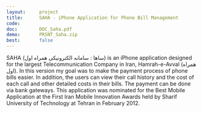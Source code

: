 ```yaml
---
layout:     project
title:      SAHA - iPhone Application for Phone Bill Management
code:
doc:        DOC_Saha.pdf
demo:       PRSNT_Saha.zip
best:       false
---
```


SAHA (ساها : سامانه الکترونیکی همراه اول) is an iPhone application designed for the largest Telecommunication Company in Iran, Hamrah-e-Avval (همراه اول). In this version my goal was to make the payment process of phone bills easier. In addition, the users can view their call history and the cost of each call and other detailed costs in their bills. The payment can be done via bank gateways. This application was nominated for the Best Mobile Application at the First Iran Mobile Innovation Awards held by Sharif University of Technology at Tehran in February 2012.
